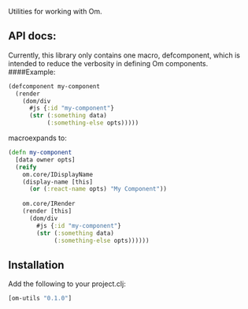 Utilities for working with Om.

## API docs:
Currently, this library only contains one macro, defcomponent, which is intended to reduce the verbosity in defining Om components.
####Example:
```clj
(defcomponent my-component
  (render
    (dom/div
      #js {:id "my-component"}
      (str (:something data)
           (:something-else opts)))))
```
macroexpands to:
```clj
(defn my-component
  [data owner opts]
  (reify
    om.core/IDisplayName
    (display-name [this]
      (or (:react-name opts) "My Component"))
    
    om.core/IRender
    (render [this]
      (dom/div
        #js {:id "my-component"}
        (str (:something data)
             (:something-else opts))))))
``` 

## Installation
Add the following to your project.clj:
```clj
[om-utils "0.1.0"]
```
